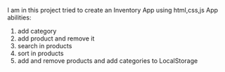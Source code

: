 I am in this project tried to create an Inventory App using html,css,js
App abilities:
1. add category
2. add product and remove it
3. search in products
4. sort in products
5. add and remove products and add categories to LocalStorage